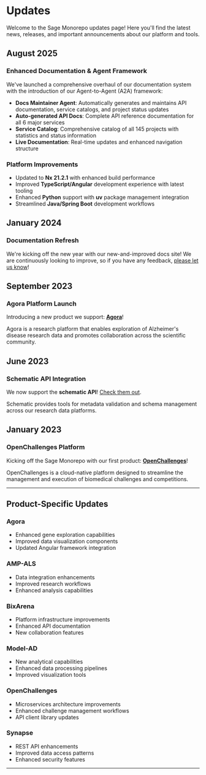 # Updates

Welcome to the Sage Monorepo updates page! Here you'll find the latest news, releases, and important announcements about our platform and tools.

## August 2025

### Enhanced Documentation & Agent Framework

We've launched a comprehensive overhaul of our documentation system with the introduction of our Agent-to-Agent (A2A) framework:

- **Docs Maintainer Agent**: Automatically generates and maintains API documentation, service catalogs, and project status updates
- **Auto-generated API Docs**: Complete API reference documentation for all 6 major services
- **Service Catalog**: Comprehensive catalog of all 145 projects with statistics and status information
- **Live Documentation**: Real-time updates and enhanced navigation structure

### Platform Improvements

- Updated to **Nx 21.2.1** with enhanced build performance
- Improved **TypeScript/Angular** development experience with latest tooling
- Enhanced **Python** support with **uv** package management integration
- Streamlined **Java/Spring Boot** development workflows

## January 2024

### Documentation Refresh

We're kicking off the new year with our new-and-improved docs site! We are continuously looking to improve, so if you have any feedback, [please let us know](https://github.com/Sage-Bionetworks/sage-monorepo/issues/new?assignees=&labels=type%3A+docs&projects=&template=3-documentation.yml&title=%5BDocs%5D+%3Ctitle%3E)!

## September 2023

### Agora Platform Launch

Introducing a new product we support: **[Agora](https://agora.adknowledgeportal.org/genes)**! 

Agora is a research platform that enables exploration of Alzheimer's disease research data and promotes collaboration across the scientific community.

## June 2023

### Schematic API Integration

We now support the **schematic API**! [Check them out](https://schematicpy.readthedocs.io/en/latest/cli_reference.html).

Schematic provides tools for metadata validation and schema management across our research data platforms.

## January 2023

### OpenChallenges Platform

Kicking off the Sage Monorepo with our first product: **[OpenChallenges](https://openchallenges.io/home)**!

OpenChallenges is a cloud-native platform designed to streamline the management and execution of biomedical challenges and competitions.

---

## Product-Specific Updates

### Agora
- Enhanced gene exploration capabilities
- Improved data visualization components
- Updated Angular framework integration

### AMP-ALS
- Data integration enhancements
- Improved research workflows
- Enhanced analysis capabilities

### BixArena
- Platform infrastructure improvements
- Enhanced API documentation
- New collaboration features

### Model-AD
- New analytical capabilities
- Enhanced data processing pipelines
- Improved visualization tools

### OpenChallenges
- Microservices architecture improvements
- Enhanced challenge management workflows
- API client library updates

### Synapse
- REST API enhancements
- Improved data access patterns
- Enhanced security features

---


```
